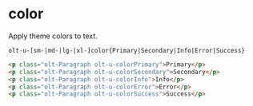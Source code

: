 # color

Apply theme colors to text.

`olt-u-[sm-|md-|lg-|xl-]color{Primary|Secondary|Info|Error|Success}`

```html
<p class="olt-Paragraph olt-u-colorPrimary">Primary</p>
<p class="olt-Paragraph olt-u-colorSecondary">Secondary</p>
<p class="olt-Paragraph olt-u-colorInfo">Info</p>
<p class="olt-Paragraph olt-u-colorError">Error</p>
<p class="olt-Paragraph olt-u-colorSuccess">Success</p>
```
